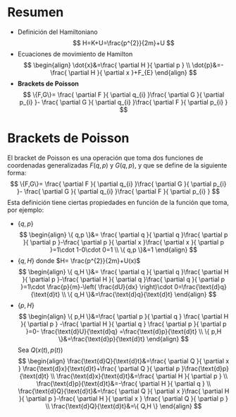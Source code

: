 # Resumen
- Definición del Hamiltoniano
$$
H=K+U=\frac{p^{2}}{2m}+U
$$
- Ecuaciones de movimiento de Hamilton
$$
\begin{align}
\dot{x}&=\frac{ \partial H }{ \partial p }  \\
\dot{p}&=-\frac{ \partial H }{ \partial x }+F_{E} 
\end{align}
$$
- **Brackets de Poisson**
$$
\{F,G\}= \frac{ \partial F }{ \partial q_{i} }\frac{ \partial G }{ \partial p_{i} }- \frac{ \partial G }{ \partial q_{i} }\frac{ \partial F }{ \partial p_{i} } 
$$

# Brackets de Poisson
El bracket de Poisson es una operación que toma dos funciones de coordenadas generalizadas $F(q,p)$ y $G(q,p)$, y que se define de la siguiente forma:
$$
\{F,G\}= \frac{ \partial F }{ \partial q_{i} }\frac{ \partial G }{ \partial p_{i} }- \frac{ \partial G }{ \partial q_{i} }\frac{ \partial F }{ \partial p_{i} } 
$$
Esta definición tiene ciertas propiedades en función de la función que toma, por ejemplo:
- $\{ q,p \}$
$$
\begin{align}
\{ q,p \}&= \frac{ \partial q }{ \partial q }\frac{ \partial p }{ \partial p }-\frac{ \partial p }{ \partial x }\frac{ \partial x }{ \partial p }=1\cdot 1-0\cdot 0=1 \\
\{ q,p \}&=1
\end{align}
$$
- $\{ q,H \}$ donde $H= \frac{p^{2}}{2m}+U(x)$
$$
\begin{align}
\{ q,H \}&= \frac{ \partial q }{ \partial q }\frac{ \partial H }{ \partial p }-\frac{ \partial H }{ \partial q }\frac{ \partial q }{ \partial p }=1\cdot \frac{p}{m}-\left( \frac{dU}{dx}  \right)\cdot 0=\frac{\text{d}q}{\text{d}t} \\
\{ q,H \}&=\frac{\text{d}q}{\text{d}t} 
\end{align}
$$
- $\{ p,H \}$
$$
\begin{align}
\{ p,H \}&=\frac{ \partial p }{ \partial q } \frac{ \partial H }{ \partial p } -\frac{ \partial H }{ \partial q } \frac{ \partial p }{ \partial p }=0- \frac{\text{d}U}{\text{d}q} =\frac{\text{d}p}{\text{d}t} \\
\{ p,H \}&=\frac{\text{d}p}{\text{d}t}  
\end{align}
$$
Sea $Q(x(t),p(t))$
$$
\begin{align}
\frac{\text{d}Q}{\text{d}t}&=\frac{ \partial Q }{ \partial x } \frac{\text{d}x}{\text{d}t}+\frac{ \partial Q }{ \partial p }\frac{\text{d}p}{\text{d}t} \\
\frac{\text{d}x}{\text{d}t}&=\frac{ \partial H }{ \partial p } \\
\frac{\text{d}p}{\text{d}t}&=-\frac{ \partial H }{ \partial q }   \\
\frac{\text{d}Q}{\text{d}t}&=\frac{ \partial Q }{ \partial x }\frac{ \partial H }{ \partial p }-\frac{ \partial H }{ \partial x } \frac{ \partial Q }{ \partial p } \\
\frac{\text{d}Q}{\text{d}t}&=\{ Q,H \} 
\end{align}
$$
